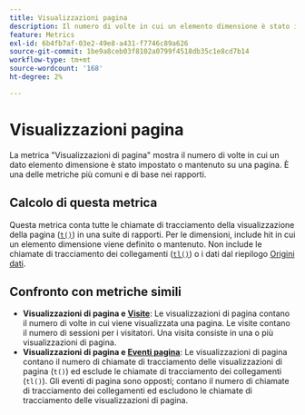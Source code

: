 ```yaml
---
title: Visualizzazioni pagina
description: Il numero di volte in cui un elemento dimensione è stato impostato o mantenuto in Adobe Analytics.
feature: Metrics
exl-id: 6b4fb7af-03e2-49e8-a431-f7746c89a626
source-git-commit: 1be9a8ceb03f8102a0799f4518db35c1e8cd7b14
workflow-type: tm+mt
source-wordcount: '168'
ht-degree: 2%

---
```


# Visualizzazioni pagina

La metrica &quot;Visualizzazioni di pagina&quot; mostra il numero di volte in cui un dato elemento dimensione è stato impostato o mantenuto su una pagina. È una delle metriche più comuni e di base nei rapporti.

## Calcolo di questa metrica

Questa metrica conta tutte le chiamate di tracciamento della visualizzazione della pagina ([`t()`](/help/implement/vars/functions/t-method.md)) in una suite di rapporti. Per le dimensioni, include hit in cui un elemento dimensione viene definito o mantenuto. Non include le chiamate di tracciamento dei collegamenti ([`tl()`](/help/implement/vars/functions/tl-method.md)) o i dati dal riepilogo [Origini dati](/help/import/data-sources/overview.md).

## Confronto con metriche simili

* **Visualizzazioni di pagina e [Visite](visits.md)**: Le visualizzazioni di pagina contano il numero di volte in cui viene visualizzata una pagina. Le visite contano il numero di sessioni per i visitatori. Una visita consiste in una o più visualizzazioni di pagina.
* **Visualizzazioni di pagina e [Eventi pagina](page-events.md)**: Le visualizzazioni di pagina contano il numero di chiamate di tracciamento delle visualizzazioni di pagina (`t()`) ed esclude le chiamate di tracciamento dei collegamenti (`tl()`). Gli eventi di pagina sono opposti; contano il numero di chiamate di tracciamento dei collegamenti ed escludono le chiamate di tracciamento delle visualizzazioni di pagina.
